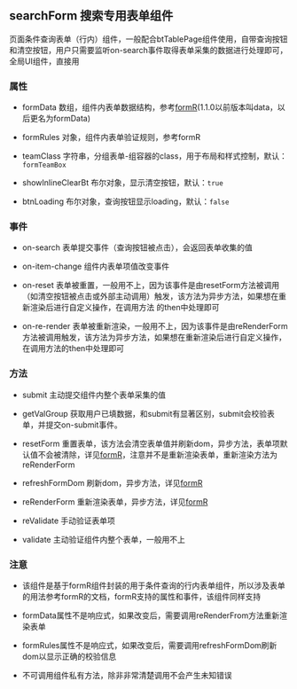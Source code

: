 ## searchForm 搜索专用表单组件
页面条件查询表单（行内）组件，一般配合btTablePage组件使用，自带查询按钮和清空按钮，用户只需要监听on-search事件取得表单采集的数据进行处理即可，全局UI组件，直接用

### 属性
* formData 数组，组件内表单数据结构，参考[formR](../formR/README.md#属性)(1.1.0以前版本叫data，以后更名为formData)

* formRules 对象，组件内表单验证规则，参考formR

* teamClass 字符串，分组表单-组容器的class，用于布局和样式控制，默认：`formTeamBox`

* showInlineClearBt 布尔对象，显示清空按钮，默认：`true`

* btnLoading 布尔对象，查询按钮显示loading，默认：`false`

### 事件
* on-search 表单提交事件（查询按钮被点击），会返回表单收集的值

* on-item-change 组件内表单项值改变事件

* on-reset 表单被重置，一般用不上，因为该事件是由resetForm方法被调用（如清空按钮被点击或外部主动调用）触发，该方法为异步方法，如果想在重新渲染后进行自定义操作，在调用方法
的then中处理即可

* on-re-render 表单被重新渲染，一般用不上，因为该事件是由reRenderForm方法被调用触发，该方法为异步方法，如果想在重新渲染后进行自定义操作，
在调用方法的then中处理即可

### 方法
* submit 主动提交组件内整个表单采集的值

* getValGroup 获取用户已填数据，和submit有显著区别，submit会校验表单，并提交on-submit事件。

* resetForm 重置表单，该方法会清空表单值并刷新dom，异步方法，表单项默认值不会被清除，详见[formR](../formR/README.md#方法)，注意并不是重新渲染表单，重新渲染方法为 reRenderForm

* refreshFormDom 刷新dom，异步方法，详见[formR](../formR/README.md#方法)

* reRenderForm 重新渲染表单，异步方法，详见[formR](../formR/README.md#方法)

* reValidate 手动验证表单项

* validate 主动验证组件内整个表单，一般用不上

### 注意
* 该组件是基于formR组件封装的用于条件查询的行内表单组件，所以涉及表单的用法参考formR的文档，formR支持的属性和事件，该组件同样支持

* formData属性不是响应式，如果改变后，需要调用reRenderFrom方法重新渲染表单

* formRules属性不是响应式，如果改变后，需要调用refreshFormDom刷新dom以显示正确的校验信息

* 不可调用组件私有方法，除非非常清楚调用不会产生未知错误
